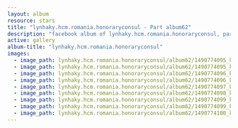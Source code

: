 ```yaml
---
layout: album
resource: stars
title: "lynhaky.hcm.romania.honoraryconsul - Part album62"
description: "facebook album of lynhaky.hcm.romania.honoraryconsul, part album62."
active: gallery
album-title: "lynhaky.hcm.romania.honoraryconsul"
images:
  - image_path: lynhaky.hcm.romania.honoraryconsul/album62/1490774095_khoa1762.jpg
  - image_path: lynhaky.hcm.romania.honoraryconsul/album62/1490774095_khoa1772.jpg
  - image_path: lynhaky.hcm.romania.honoraryconsul/album62/1490774096_khoa1795.jpg
  - image_path: lynhaky.hcm.romania.honoraryconsul/album62/1490774096_khoa1796-1.jpg
  - image_path: lynhaky.hcm.romania.honoraryconsul/album62/1490774097_khoa1811.jpg
  - image_path: lynhaky.hcm.romania.honoraryconsul/album62/1490774098_khoa1812.jpg
  - image_path: lynhaky.hcm.romania.honoraryconsul/album62/1490774099_khoa1814.jpg
  - image_path: lynhaky.hcm.romania.honoraryconsul/album62/1490774099_khoa1823.jpg
  - image_path: lynhaky.hcm.romania.honoraryconsul/album62/1490774100_khoa1831.jpg
---
```

